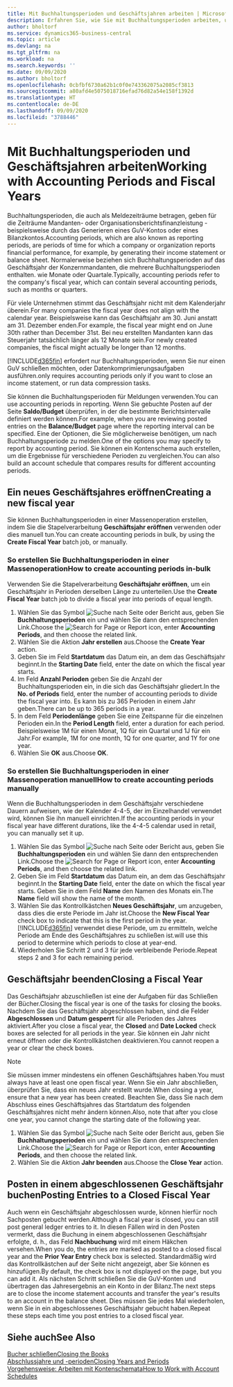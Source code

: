 ```yaml
---
title: Mit Buchhaltungsperioden und Geschäftsjahren arbeiten | Microsoft Docs
description: Erfahren Sie, wie Sie mit Buchhaltungsperioden arbeiten, um festzulegen, wann Ihr Unternehmen über Finanzleistung berichtet.
author: bholtorf
ms.service: dynamics365-business-central
ms.topic: article
ms.devlang: na
ms.tgt_pltfrm: na
ms.workload: na
ms.search.keywords: ''
ms.date: 09/09/2020
ms.author: bholtorf
ms.openlocfilehash: 0cbfbf6730a62b1c0f0e743362075a2085cf3813
ms.sourcegitcommit: a80afd4e5075018716efad76d82a54e158f1392d
ms.translationtype: HT
ms.contentlocale: de-DE
ms.lasthandoff: 09/09/2020
ms.locfileid: "3788446"
---
```

# <a name="working-with-accounting-periods-and-fiscal-years"></a><span data-ttu-id="04047-103">Mit Buchhaltungsperioden und Geschäftsjahren arbeiten</span><span class="sxs-lookup"><span data-stu-id="04047-103">Working with Accounting Periods and Fiscal Years</span></span>

<span data-ttu-id="04047-104">Buchhaltungsperioden, die auch als Meldezeiträume betragen, geben für die Zeiträume Mandanten- oder Organisationsberichtsfinanzleistung - beispielsweise durch das Generieren eines GuV-Kontos oder eines Bilanzkontos.</span><span class="sxs-lookup"><span data-stu-id="04047-104">Accounting periods, which are also known as reporting periods, are periods of time for which a company or organization reports financial performance, for example, by generating their income statement or balance sheet.</span></span> <span data-ttu-id="04047-105">Normalerweise beziehen sich Buchhaltungsperioden auf das Geschäftsjahr der Konzernmandanten, die mehrere Buchhaltungsperioden enthalten. wie Monate oder Quartale.</span><span class="sxs-lookup"><span data-stu-id="04047-105">Typically, accounting periods refer to the company's fiscal year, which can contain several accounting periods, such as months or quarters.</span></span>

<span data-ttu-id="04047-106">Für viele Unternehmen stimmt das Geschäftsjahr nicht mit dem Kalenderjahr überein.</span><span class="sxs-lookup"><span data-stu-id="04047-106">For many companies the fiscal year does not align with the calendar year.</span></span> <span data-ttu-id="04047-107">Beispielsweise kann das Geschäftsjahr am 30. Juni anstatt am 31. Dezember enden.</span><span class="sxs-lookup"><span data-stu-id="04047-107">For example, the fiscal year might end on June 30th rather than December 31st.</span></span> <span data-ttu-id="04047-108">Bei neu erstellten Mandanten kann das Steuerjahr tatsächlich länger als 12 Monate sein.</span><span class="sxs-lookup"><span data-stu-id="04047-108">For newly created companies, the fiscal might actually be longer than 12 months.</span></span>  

[!INCLUDE[d365fin](includes/d365fin_md.md)] <span data-ttu-id="04047-109">erfordert nur Buchhaltungsperioden, wenn Sie nur einen GuV schließen möchten, oder Datenkomprimierungsaufgaben ausführen.</span><span class="sxs-lookup"><span data-stu-id="04047-109">only requires accounting periods only if you want to close an income statement, or run data compression tasks.</span></span> 

<span data-ttu-id="04047-110">Sie können die Buchhaltungsperioden für Meldungen verwenden.</span><span class="sxs-lookup"><span data-stu-id="04047-110">You can use accounting periods in reporting.</span></span> <span data-ttu-id="04047-111">Wenn Sie gebuchte Posten auf der Seite **Saldo/Budget** überprüfen, in der die bestimmte Berichtsintervalle definiert werden können.</span><span class="sxs-lookup"><span data-stu-id="04047-111">For example, when you are reviewing posted entries on the **Balance/Budget** page where the reporting interval can be specified.</span></span> <span data-ttu-id="04047-112">Eine der Optionen, die Sie möglicherweise benötigen, um nach Buchhaltungsperiode zu melden.</span><span class="sxs-lookup"><span data-stu-id="04047-112">One of the options you may specify to report by accounting period.</span></span> <span data-ttu-id="04047-113">Sie können ein Kontenschema auch erstellen, um die Ergebnisse für verschiedene Perioden zu vergleichen.</span><span class="sxs-lookup"><span data-stu-id="04047-113">You can also build an account schedule that compares results for different accounting periods.</span></span>

## <a name="creating-a-new-fiscal-year"></a><span data-ttu-id="04047-114">Ein neues Geschäftsjahres eröffnen</span><span class="sxs-lookup"><span data-stu-id="04047-114">Creating a new fiscal year</span></span>

<span data-ttu-id="04047-115">Sie können Buchhaltungsperioden in einer Massenoperation erstellen, indem Sie die Stapelverarbeitung **Geschäftsjahr eröffnen** verwenden oder dies manuell tun.</span><span class="sxs-lookup"><span data-stu-id="04047-115">You can create accounting periods in bulk, by using the **Create Fiscal Year** batch job, or manually.</span></span>

### <a name="how-to-create-accounting-periods-in-bulk"></a><span data-ttu-id="04047-116">So erstellen Sie Buchhaltungsperioden in einer Massenoperation</span><span class="sxs-lookup"><span data-stu-id="04047-116">How to create accounting periods in-bulk</span></span>

<span data-ttu-id="04047-117">Verwenden Sie die Stapelverarbeitung **Geschäftsjahr eröffnen**, um ein Geschäftsjahr in Perioden derselben Länge zu unterteilen.</span><span class="sxs-lookup"><span data-stu-id="04047-117">Use the **Create Fiscal Year** batch job to divide a fiscal year into periods of equal length.</span></span>  

1. <span data-ttu-id="04047-118">Wählen Sie das Symbol ![Suche nach Seite oder Bericht](media/ui-search/search_small.png "Suche nach Seiten- oder Berichtssymbolen") aus, geben Sie **Buchhaltungsperioden** ein und wählen Sie dann den entsprechenden Link.</span><span class="sxs-lookup"><span data-stu-id="04047-118">Choose the ![Search for Page or Report](media/ui-search/search_small.png "Search for Page or Report icon") icon, enter **Accounting Periods**, and then choose the related link.</span></span>  
2. <span data-ttu-id="04047-119">Wählen Sie die Aktion **Jahr erstellen** aus.</span><span class="sxs-lookup"><span data-stu-id="04047-119">Choose the **Create Year** action.</span></span>  <!--What about the Scheduling option? Should we mention that? There's also the Report Output Type field...-->
3. <span data-ttu-id="04047-120">Geben Sie im Feld **Startdatum** das Datum ein, an dem das Geschäftsjahr beginnt.</span><span class="sxs-lookup"><span data-stu-id="04047-120">In the **Starting Date** field, enter the date on which the fiscal year starts.</span></span>  
4. <span data-ttu-id="04047-121">Im Feld **Anzahl Perioden** geben Sie die Anzahl der Buchhaltungsperioden ein, in die sich das Geschäftsjahr gliedert.</span><span class="sxs-lookup"><span data-stu-id="04047-121">In the **No. of Periods** field, enter the number of accounting periods to divide the fiscal year into.</span></span> <span data-ttu-id="04047-122">Es kann bis zu 365 Perioden in einem Jahr geben.</span><span class="sxs-lookup"><span data-stu-id="04047-122">There can be up to 365 periods in a year.</span></span>  
5. <span data-ttu-id="04047-123">In dem Feld **Periodenlänge** geben Sie eine Zeitspanne für die einzelnen Perioden ein.</span><span class="sxs-lookup"><span data-stu-id="04047-123">In the **Period Length** field, enter a duration for each period.</span></span> <span data-ttu-id="04047-124">Beispielsweise 1M für einen Monat, 1Q für ein Quartal und 1J für ein Jahr.</span><span class="sxs-lookup"><span data-stu-id="04047-124">For example, 1M for one month, 1Q for one quarter, and 1Y for one year.</span></span>  
6. <span data-ttu-id="04047-125">Wählen Sie **OK** aus.</span><span class="sxs-lookup"><span data-stu-id="04047-125">Choose **OK**.</span></span>  

### <a name="how-to-create-accounting-periods-manually"></a><span data-ttu-id="04047-126">So erstellen Sie Buchhaltungsperioden in einer Massenoperation manuell</span><span class="sxs-lookup"><span data-stu-id="04047-126">How to create accounting periods manually</span></span>

<span data-ttu-id="04047-127">Wenn die Buchhaltungsperioden in dem Geschäftsjahr verschiedene Dauern aufweisen, wie der Kalender 4-4-5, der im Einzelhandel verwendet wird, können Sie ihn manuell einrichten.</span><span class="sxs-lookup"><span data-stu-id="04047-127">If the accounting periods in your fiscal year have different durations, like the 4-4-5 calendar used in retail, you can manually set it up.</span></span>  
  
1. <span data-ttu-id="04047-128">Wählen Sie das Symbol ![Suche nach Seite oder Bericht](media/ui-search/search_small.png "Symbol „Suche nach Seite oder Bericht“") aus, geben Sie **Buchhaltungsperioden** ein und wählen Sie dann den entsprechenden Link.</span><span class="sxs-lookup"><span data-stu-id="04047-128">Choose the ![Search for Page or Report](media/ui-search/search_small.png "Search for Page or Report icon") icon, enter **Accounting Periods**, and then choose the related link.</span></span>  
2. <span data-ttu-id="04047-129">Geben Sie im Feld **Startdatum** das Datum ein, an dem das Geschäftsjahr beginnt.</span><span class="sxs-lookup"><span data-stu-id="04047-129">In the **Starting Date** field, enter the date on which the fiscal year starts.</span></span> <span data-ttu-id="04047-130">Geben Sie in dem Feld **Name** den Namen des Monats ein.</span><span class="sxs-lookup"><span data-stu-id="04047-130">The **Name** field will show the name of the month.</span></span>  
3. <span data-ttu-id="04047-131">Wählen Sie das Kontrollkästchen **Neues Geschäftsjahr**, um anzugeben, dass dies die erste Periode im Jahr ist.</span><span class="sxs-lookup"><span data-stu-id="04047-131">Choose the **New Fiscal Year** check box to indicate that this is the first period in the year.</span></span> [!INCLUDE[d365fin](includes/d365fin_md.md)] <span data-ttu-id="04047-132">verwendet diese Periode, um zu ermitteln, welche Periode am Ende des Geschäftsjahres zu schließen ist.</span><span class="sxs-lookup"><span data-stu-id="04047-132">will use this period to determine which periods to close at year-end.</span></span>
4. <span data-ttu-id="04047-133">Wiederholen Sie Schritt 2 und 3 für jede verbleibende Periode.</span><span class="sxs-lookup"><span data-stu-id="04047-133">Repeat steps 2 and 3 for each remaining period.</span></span>  

## <a name="closing-a-fiscal-year"></a><span data-ttu-id="04047-134">Geschäftsjahr beenden</span><span class="sxs-lookup"><span data-stu-id="04047-134">Closing a Fiscal Year</span></span>

<span data-ttu-id="04047-135">Das Geschäftsjahr abzuschließen ist eine der Aufgaben für das Schließen der Bücher.</span><span class="sxs-lookup"><span data-stu-id="04047-135">Closing the fiscal year is one of the tasks for closing the books.</span></span> <span data-ttu-id="04047-136">Nachdem Sie das Geschäftsjahr abgeschlossen haben, sind die Felder **Abgeschlossen** und **Datum gesperrt** für alle Perioden des Jahres aktiviert.</span><span class="sxs-lookup"><span data-stu-id="04047-136">After you close a fiscal year, the **Closed** and **Date Locked** check boxes are selected for all periods in the year.</span></span> <span data-ttu-id="04047-137">Sie können ein Jahr nicht erneut öffnen oder die Kontrollkästchen deaktivieren.</span><span class="sxs-lookup"><span data-stu-id="04047-137">You cannot reopen a year or clear the check boxes.</span></span>

> [!NOTE]  
> <span data-ttu-id="04047-138">Sie müssen immer mindestens ein offenen Geschäftsjahres haben.</span><span class="sxs-lookup"><span data-stu-id="04047-138">You must always have at least one open fiscal year.</span></span> <span data-ttu-id="04047-139">Wenn Sie ein Jahr abschließen, überprüfen Sie, dass ein neues Jahr erstellt wurde.</span><span class="sxs-lookup"><span data-stu-id="04047-139">When closing a year, ensure that a new year has been created.</span></span> <span data-ttu-id="04047-140">Beachten Sie, dass Sie nach dem Abschluss eines Geschäftsjahres das Startdatum des folgenden Geschäftsjahres nicht mehr ändern können.</span><span class="sxs-lookup"><span data-stu-id="04047-140">Also, note that after you close one year, you cannot change the starting date of the following year.</span></span>

1. <span data-ttu-id="04047-141">Wählen Sie das Symbol ![Suche nach Seite oder Bericht](media/ui-search/search_small.png "Symbol „Suche nach Seite oder Bericht“") aus, geben Sie **Buchhaltungsperioden** ein und wählen Sie dann den entsprechenden Link.</span><span class="sxs-lookup"><span data-stu-id="04047-141">Choose the ![Search for Page or Report](media/ui-search/search_small.png "Search for Page or Report icon") icon, enter **Accounting Periods**, and then choose the related link.</span></span>  
2. <span data-ttu-id="04047-142">Wählen Sie die Aktion **Jahr beenden** aus.</span><span class="sxs-lookup"><span data-stu-id="04047-142">Choose the **Close Year** action.</span></span>  

## <a name="posting-entries-to-a-closed-fiscal-year"></a><span data-ttu-id="04047-143">Posten in einem abgeschlossenen Geschäftsjahr buchen</span><span class="sxs-lookup"><span data-stu-id="04047-143">Posting Entries to a Closed Fiscal Year</span></span>

<span data-ttu-id="04047-144">Auch wenn ein Geschäftsjahr abgeschlossen wurde, können hierfür noch Sachposten gebucht werden.</span><span class="sxs-lookup"><span data-stu-id="04047-144">Although a fiscal year is closed, you can still post general ledger entries to it.</span></span> <span data-ttu-id="04047-145">In diesen Fällen wird in den Posten vermerkt, dass die Buchung in einem abgeschlossenen Geschäftsjahr erfolgte, d. h., das Feld **Nachbuchung** wird mit einem Häkchen versehen.</span><span class="sxs-lookup"><span data-stu-id="04047-145">When you do, the entries are marked as posted to a closed fiscal year and the **Prior Year Entry** check box is selected.</span></span> <span data-ttu-id="04047-146">Standardmäßig wird das Kontrollkästchen auf der Seite nicht angezeigt, aber Sie können es hinzufügen.</span><span class="sxs-lookup"><span data-stu-id="04047-146">By default, the check box is not displayed on the page, but you can add it.</span></span> <span data-ttu-id="04047-147">Als nächsten Schritt schließen Sie die GuV-Konten und übertragen das Jahresergebnis an ein Konto in der Bilanz.</span><span class="sxs-lookup"><span data-stu-id="04047-147">The next steps are to close the income statement accounts and transfer the year's results to an account in the balance sheet.</span></span> <span data-ttu-id="04047-148">Dies müssen Sie jedes Mal wiederholen, wenn Sie in ein abgeschlossenes Geschäftsjahr gebucht haben.</span><span class="sxs-lookup"><span data-stu-id="04047-148">Repeat these steps each time you post entries to a closed fiscal year.</span></span>

## <a name="see-also"></a><span data-ttu-id="04047-149">Siehe auch</span><span class="sxs-lookup"><span data-stu-id="04047-149">See Also</span></span>

[<span data-ttu-id="04047-150">Bucher schließen</span><span class="sxs-lookup"><span data-stu-id="04047-150">Closing the Books</span></span>](year-close-books.md)  
[<span data-ttu-id="04047-151">Abschlussjahre und -perioden</span><span class="sxs-lookup"><span data-stu-id="04047-151">Closing Years and Periods</span></span>](year-close-years-periods.md)  
[<span data-ttu-id="04047-152">Vorgehensweise: Arbeiten mit Kontenschemata</span><span class="sxs-lookup"><span data-stu-id="04047-152">How to Work with Account Schedules</span></span>](bi-how-work-account-schedule.md)  
